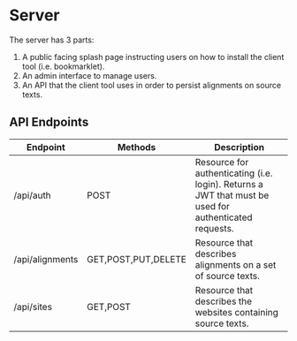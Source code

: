 # Server

The server has 3 parts:
1. A public facing splash page instructing users on how to install the client tool (i.e. bookmarklet).
2. An admin interface to manage users.
3. An API that the client tool uses in order to persist alignments on source texts.

## API Endpoints

Endpoint | Methods | Description
--- | --- | ---
/api/auth | POST | Resource for authenticating (i.e. login). Returns a JWT that must be used for authenticated requests.
/api/alignments | GET,POST,PUT,DELETE | Resource that describes alignments on a set of source texts.
/api/sites | GET,POST | Resource that describes the websites containing source texts.


